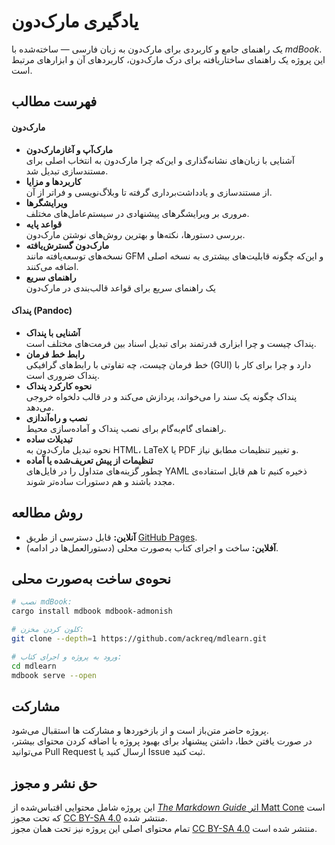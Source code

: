 # یادگیری مارک‌دون

یک راهنمای جامع و کاربردی برای مارک‌دون به زبان فارسی — ساخته‌شده با _mdBook_.  
این پروژه یک راهنمای ساختاریافته برای درک مارک‌دون، کاربردهای آن و ابزارهای مرتبط است.

## فهرست مطالب

#### مارک‌دون

- **مارک‌آپ و آغازمارک‌دون**  
  آشنایی با زبان‌های نشانه‌گذاری و این‌که چرا مارک‌دون به انتخاب اصلی برای مستندسازی تبدیل شد.
- **کاربردها و مزایا**  
  از مستندسازی و یادداشت‌برداری گرفته تا وبلاگ‌نویسی و فراتر از آن.
- **ویرایشگرها**  
  مروری بر ویرایشگرهای پیشنهادی در سیستم‌عامل‌های مختلف.
- **قواعد پایه**  
  بررسی دستورها، نکته‌ها و بهترین روش‌های نوشتن مارک‌دون.
- **مارک‌دون گسترش‌یافته**  
  نسخه‌های توسعه‌یافته مانند GFM و این‌که چگونه قابلیت‌های بیشتری به نسخه اصلی اضافه می‌کنند.
- **راهنمای سریع**  
  یک راهنمای سریع برای قواعد قالب‌بندی در مارک‌دون

#### پنداک (Pandoc)

- **آشنایی با پنداک**  
  پنداک چیست و چرا ابزاری قدرتمند برای تبدیل اسناد بین فرمت‌های مختلف است.
- **رابط خط فرمان**  
  خط فرمان چیست، چه تفاوتی با رابط‌های گرافیکی (GUI) دارد و چرا برای کار با پنداک ضروری است.
- **نحوه کارکرد پنداک**  
  پنداک چگونه یک سند را می‌خواند، پردازش می‌کند و در قالب دلخواه خروجی می‌دهد.
- **نصب و راه‌آندازی**  
  راهنمای گام‌به‌گام برای نصب پنداک و آماده‌سازی محیط.
- **تبدیلات ساده**  
  نحوه تبدیل مارک‌دون به HTML، LaTeX یا PDF و تغییر تنظیمات مطابق نیاز.
- **تنظیمات از پیش تعریف‌شده یا آماده**  
  چطور گزینه‌های متداول را در فایل‌های YAML ذخیره کنیم تا هم قابل استفاده‌ی مجدد باشند و هم دستورات ساده‌تر شوند.

## روش مطالعه

- **آنلاین:** قابل دسترسی از طریق [GitHub Pages](https://ackreq.github.io/mdlrean).
- **آفلاین:** ساخت و اجرای کتاب به‌صورت محلی (دستورالعمل‌ها در ادامه).

## نحوه‌ی ساخت به‌صورت محلی

```sh
# نصب mdBook:
cargo install mdbook mdbook-admonish

# کلون کردن مخزن:
git clone --depth=1 https://github.com/ackreq/mdlearn.git

# ورود به پروژه و اجرای کتاب:
cd mdlearn
mdbook serve --open
```

## مشارکت

پروژه حاضر متن‌باز است و از بازخوردها و مشارکت‌ ها استقبال می‌شود.  
در صورت یافتن خطا، داشتن پیشنهاد برای بهبود پروژه یا اضافه کردن محتوای بیشتر، می‌توانید Pull Request ارسال کنید یا Issue ثبت کنید.

## حق نشر و مجوز

این پروژه شامل محتوایی اقتباس‌شده از [_The Markdown Guide_ اثر Matt Cone](https://www.markdownguide.org/) است که تحت مجوز [CC BY-SA 4.0](https://creativecommons.org/licenses/by-sa/4.0/) منتشر شده.  
تمام محتوای اصلی این پروژه نیز تحت همان مجوز [CC BY-SA 4.0](https://creativecommons.org/licenses/by-sa/4.0/) منتشر شده است.
